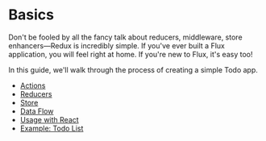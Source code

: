 # Basics

Don't be fooled by all the fancy talk about reducers, middleware, store enhancers—Redux is incredibly simple. If you've ever built a Flux application, you will feel right at home. If you're new to Flux, it's easy too!

In this guide, we'll walk through the process of creating a simple Todo app.

- [Actions](Actions.md)
- [Reducers](Reducers.md)
- [Store](Store.md)
- [Data Flow](DataFlow.md)
- [Usage with React](UsageWithReact.md)
- [Example: Todo List](ExampleTodoList.md)
